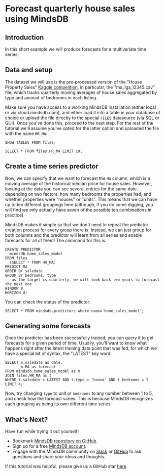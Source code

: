 # Forecast quarterly house sales using MindsDB

## Introduction

In this short example we will produce forecasts for a multivariate time series.

## Data and setup

The dataset we will use is the pre-processed version of the "House Property Sales" [Kaggle competition](https://www.kaggle.com/datasets/htagholdings/property-sales), in particular, the "ma_lga_12345.csv" file, which tracks quarterly moving averages of house sales aggregated by type and amount of bedrooms in each listing.

Make sure you have access to a working MindsDB installation (either local or via cloud.mindsdb.com), and either load it into a table in your database of choice or upload the file directly to the special `FILES` datasource (via SQL or GUI). Once you've done this, proceed to the next step. For the rest of the tutorial we'll assume you've opted for the latter option and uploaded the file with the name `HR_MA`:

```
SHOW TABLES FROM files;

SELECT * FROM files.HR_MA LIMIT 10;
```

## Create a time series predictor

Now, we can specify that we want to forecast the `MA` column, which is a moving average of the historical median price for house sales. However, looking at the data you can see several entries for the same date, depending on two factors: how many bedrooms the properties had, and whether properties were "houses" or "units". This means that we can have up to ten different groupings here (although, if you do some digging, you will find we only actually have seven of the possible ten combinations in practice).

MindsDB makes it simple so that we don't need to repeat the predictor creation process for every group there is. Instead, we can just group for both columns and the predictor will learn from all series and enable forecasts for all of them! The command for this is:

```
CREATE PREDICTOR 
  mindsdb.home_sales_model
FROM files
  (SELECT * FROM HR_MA)
PREDICT MA
ORDER BY saledate
GROUP BY bedrooms, type
-- as the target is quarterly, we will look back two years to forecast the next one
WINDOW 8
HORIZON 4;  
```

You can check the status of the predictor:

```
SELECT * FROM mindsdb.predictors where name='home_sales_model';
```

## Generating some forecasts

Once the predictor has been successfully trained, you can query it to get forecasts for a given period of time. Usually, you'll want to know what happens right after the latest training data point that was fed, for which we have a special bit of syntax, the "LATEST" key word:

```
SELECT m.saledate as date,
       m.MA as forecast
FROM mindsdb.home_sales_model as m 
JOIN files.HR_MA as t
WHERE t.saledate > LATEST AND t.type = 'house' AND t.bedrooms = 2
LIMIT 4;
```

Now, try changing `type` to unit or `bedrooms` to any number between 1 to 5, and check how the forecast varies. This is because MindsDB recognizes each grouping as being its own different time series.

## What's Next?

Have fun while trying it out yourself!

* Bookmark [MindsDB repository on GitHub](https://github.com/mindsdb/mindsdb).
* Sign up for a free [MindsDB account](https://cloud.mindsdb.com/register).
* Engage with the MindsDB community on [Slack](https://mindsdb.com/joincommunity) or [GitHub](https://github.com/mindsdb/mindsdb/discussions) to ask questions and share your ideas and thoughts.

If this tutorial was helpful, please give us a GitHub star [here](https://github.com/mindsdb/mindsdb).

